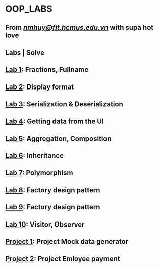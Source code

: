 # OOP_LABS

## From ***nmhuy@fit.hcmus.edu.vn*** with supa hot love

## Labs     |                                                                   Solve

## [Lab 1](https://tdquang7.notion.site/Lab-01-Fractions-Fullname-37c4da93b7bd489497bf358d7e79a1b9): Fractions, Fullname

## [Lab 2](https://tdquang7.notion.site/Lab-02-Display-format-50ed96e963da4c38b88588656aaa737d): Display format

## [Lab 3](https://tdquang7.notion.site/Lab-03-Serialization-Deserialization-07806ae76b7c4461bf1a80dbaa18d63f): Serialization & Deserialization

## [Lab 4](https://tdquang7.notion.site/Lab-04-Getting-data-from-the-UI-7c77b689b17940008960b62cff6a5687): Getting data from the UI

## [Lab 5](https://tdquang7.notion.site/Lab-05-Aggregation-Composition-4a2e67ff82c54517ae3c688bfbbaf5d9): Aggregation, Composition

## [Lab 6](https://tdquang7.notion.site/Lab-06-Inheritance-03db88e246654760a5b3fca3a88eb67f): Inheritance

## [Lab 7](https://tdquang7.notion.site/Lab-07-Polymorphism-eae4dc590a614c92b246e65bafc679e4): Polymorphism

## [Lab 8](https://tdquang7.notion.site/Lab-08-Singleton-Factory-16ac2ce8d6e447758ccb1a241a6cbc3f): Factory design pattern

## [Lab 9](https://tdquang7.notion.site/Lab-09-Factory-design-pattern-improvement-with-Singleton-Prototype-Smart-pointer-3d469c7f6b37456b96d9237e2e13cbea): Factory design pattern

## [Lab 10](https://tdquang7.notion.site/Lab-09-Factory-design-pattern-improvement-with-Singleton-Prototype-Smart-pointer-3d469c7f6b37456b96d9237e2e13cbea): Visitor, Observer

## [Project 1](https://tdquang7.notion.site/Project-Mock-data-generator-4a5b4226fd344ac89889dc05862723ee): Project Mock data generator

## [Project 2](https://tdquang7.notion.site/Project-Emloyee-payment-78ac0241bfea4e07b502020b0c20de86): Project Emloyee payment


